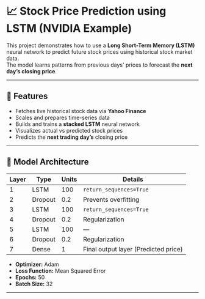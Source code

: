 # 📈 Stock Price Prediction using LSTM (NVIDIA Example)

This project demonstrates how to use a **Long Short-Term Memory (LSTM)** neural network to predict future stock prices using historical stock market data.  
The model learns patterns from previous days' prices to forecast the **next day’s closing price**.

---

## 🚀 Features

- Fetches live historical stock data via **Yahoo Finance**
- Scales and prepares time-series data
- Builds and trains a **stacked LSTM** neural network
- Visualizes actual vs predicted stock prices
- Predicts the **next trading day’s** closing price

---

## 🧠 Model Architecture

| Layer | Type | Units | Details |
|-------|------|--------|----------|
| 1 | LSTM | 100 | `return_sequences=True` |
| 2 | Dropout | 0.2 | Prevents overfitting |
| 3 | LSTM | 100 | `return_sequences=True` |
| 4 | Dropout | 0.2 | Regularization |
| 5 | LSTM | 100 | — |
| 6 | Dropout | 0.2 | Regularization |
| 7 | Dense | 1 | Final output layer (Predicted price) |

- **Optimizer:** Adam  
- **Loss Function:** Mean Squared Error  
- **Epochs:** 50  
- **Batch Size:** 32  

---
